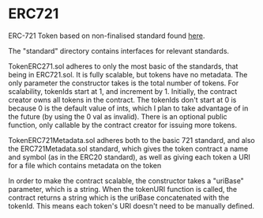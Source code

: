# ERC721
ERC-721 Token based on non-finalised standard found [here](https://github.com/ethereum/EIPs/blob/master/EIPS/eip-721.md). 

The "standard" directory contains interfaces for relevant standards. 

TokenERC271.sol adheres to only the most basic of the standards, that being in ERC721.sol. It is fully scalable, but tokens have no metadata. The only parameter the constructor takes is the total number of tokens. For scalability, tokenIds start at 1, and increment by 1.
Initially, the contract creator owns all tokens in the contract. The tokenIds don't start at 0 is because 0 is the default value of ints, which I plan to take advantage of in the future (by using the 0 val as invalid).
There is an optional public function, only callable by the contract creator for issuing more tokens.

TokenERC721Metadata.sol adheres both to the basic 721 standard, and also the ERC721Metadata.sol standard, which gives the token contract a name and symbol (as in the ERC20 standard), as well as giving each token a URI for a file which contains metadata on the token

In order to make the contract scalable, the constructor takes a "uriBase" parameter, which is a string. When the tokenURI function is called, the contract returns a string which is the uriBase concatenated with the tokenId. This means each token's URI doesn't need to be manually defined. 
